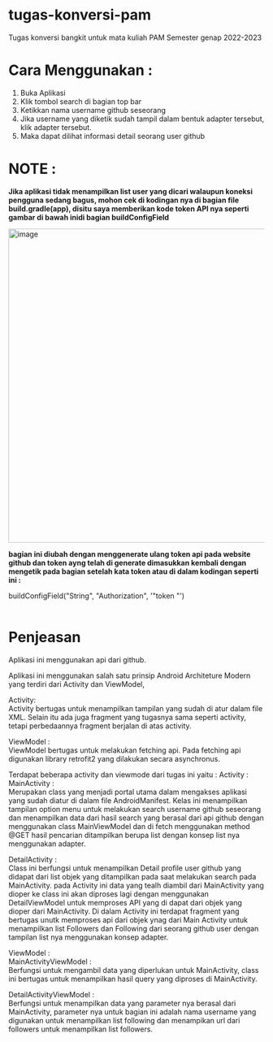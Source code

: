 # tugas-konversi-pam
Tugas konversi bangkit untuk mata kuliah PAM Semester genap 2022-2023

# Cara Menggunakan :
1. Buka Aplikasi 
2. Klik tombol search di bagian top bar
3. Ketikkan nama username github seseorang 
4. Jika username yang diketik sudah tampil dalam bentuk adapter tersebut, klik adapter tersebut.
5. Maka dapat dilihat informasi detail seorang user github

# NOTE :
**Jika aplikasi tidak menampilkan list user yang dicari walaupun koneksi pengguna sedang bagus, mohon cek di kodingan nya di bagian file build.gradle(app), disitu saya memberikan kode token API nya seperti gambar di bawah inidi bagian buildConfigField** <br/>

 <img width="618" alt="image" src="https://user-images.githubusercontent.com/56098721/171198641-7104516a-de52-4d3d-b11d-32301a1a4837.png"> 
 
 **bagian ini diubah dengan menggenerate ulang token api pada website github dan token ayng telah di generate dimasukkan kembali dengan mengetik pada bagian setelah kata token atau di dalam kodingan seperti ini :**
  
  buildConfigField("String", "Authorization", '"token <tokenGithub>"')
<br/>
<br/>
# Penjeasan
Aplikasi ini menggunakan api dari github.

Aplikasi ini menggunakan salah satu prinsip Android Architeture Modern yang terdiri dari Activity dan ViewModel, 

Activity:<br/>
Activity bertugas untuk menampilkan tampilan yang sudah di atur dalam file XML. Selain itu ada juga fragment yang tugasnya sama seperti activity, tetapi perbedaannya fragment berjalan di atas activity. 

ViewModel :<br/>
ViewModel bertugas untuk melakukan fetching api. Pada fetching api digunakan library retrofit2 yang dilakukan secara asynchronus. 

Terdapat beberapa activity dan viewmode dari tugas ini yaitu :
Activity :<br/>
MainActivity :<br/>
Merupakan class yang menjadi portal utama dalam mengakses aplikasi yang sudah diatur di dalam file AndroidManifest. Kelas ini menampilkan tampilan option menu untuk melakukan search username github seseorang dan menampilkan data dari hasil search yang berasal dari api github dengan menggunakan class MainViewModel dan di fetch menggunakan method @GET hasil pencarian ditampilkan berupa list dengan konsep list nya menggunakan adapter. 

DetailActivity :<br/>
Class ini berfungsi untuk menampilkan Detail profile user github yang didapat dari list objek yang ditampilkan pada saat melakukan search pada MainActivity. pada Activity ini data yang tealh diambil dari MainActivity yang dioper ke class ini akan diproses lagi dengan menggunakan DetailViewModel untuk memproses API yang di dapat dari objek yang dioper dari MainActivity.
Di dalam Activity ini terdapat fragment yang bertugas unutk memproses api dari objek ynag dari Main Activity untuk menampilkan list Followers dan Following dari seorang github user dengan tampilan list nya menggunakan konsep adapter. 


ViewModel :<br/>
MainActivityViewModel :<br/>
Berfungsi untuk mengambil data yang diperlukan untuk MainActivity, class ini bertugas untuk menampilkan hasil query yang diproses di MainActivity. 

DetailActivityViewModel :<br/>
Berfungsi untuk menampilkan data yang parameter nya berasal dari MainActivity, parameter nya untuk bagian ini adalah nama username yang digunakan untuk menampilkan list following dan menampikan url dari followers untuk menampilkan list followers. 
